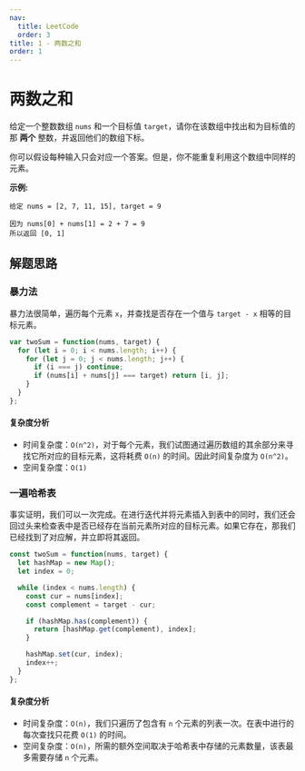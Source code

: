 ```yaml
---
nav:
  title: LeetCode
  order: 3
title: 1 - 两数之和
order: 1
---
```


# 两数之和

给定一个整数数组 `nums` 和一个目标值 `target`，请你在该数组中找出和为目标值的那 **两个** 整数，并返回他们的数组下标。

你可以假设每种输入只会对应一个答案。但是，你不能重复利用这个数组中同样的元素。

**示例:**

```plain
给定 nums = [2, 7, 11, 15], target = 9

因为 nums[0] + nums[1] = 2 + 7 = 9
所以返回 [0, 1]
```

## 解题思路

### 暴力法

暴力法很简单，遍历每个元素 `x`，并查找是否存在一个值与 `target - x` 相等的目标元素。

```js
var twoSum = function(nums, target) {
  for (let i = 0; i < nums.length; i++) {
    for (let j = 0; j < nums.length; j++) {
      if (i === j) continue;
      if (nums[i] + nums[j] === target) return [i, j];
    }
  }
};
```

#### 复杂度分析

- 时间复杂度：`O(n^2)`，对于每个元素，我们试图通过遍历数组的其余部分来寻找它所对应的目标元素，这将耗费 `O(n)` 的时间。因此时间复杂度为 `O(n^2)`。
- 空间复杂度：`O(1)`

### 一遍哈希表

事实证明，我们可以一次完成。在进行迭代并将元素插入到表中的同时，我们还会回过头来检查表中是否已经存在当前元素所对应的目标元素。如果它存在，那我们已经找到了对应解，并立即将其返回。

```js
const twoSum = function(nums, target) {
  let hashMap = new Map();
  let index = 0;

  while (index < nums.length) {
    const cur = nums[index];
    const complement = target - cur;

    if (hashMap.has(complement)) {
      return [hashMap.get(complement), index];
    }

    hashMap.set(cur, index);
    index++;
  }
};
```

#### 复杂度分析

- 时间复杂度：`O(n)`，我们只遍历了包含有 `n` 个元素的列表一次。在表中进行的每次查找只花费 `O(1)` 的时间。
- 空间复杂度：`O(n)`，所需的额外空间取决于哈希表中存储的元素数量，该表最多需要存储 `n` 个元素。

